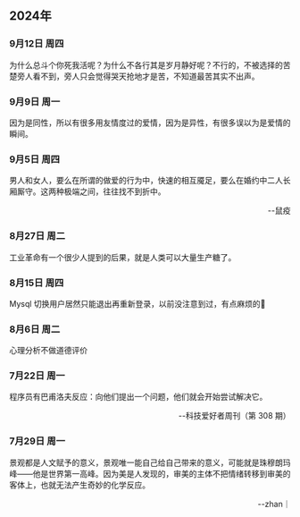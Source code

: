 ## 2024年

### 9月12日 周四

为什么总斗个你死我活呢？为什么不各行其是岁月静好呢？不行的，不被选择的苦楚旁人看不到，旁人只会觉得哭天抢地才是苦，不知道最苦其实不出声。

### 9月9日 周一

因为是同性，所以有很多用友情度过的爱情，因为是异性，有很多误以为是爱情的瞬间。

### 9月5日 周四

男人和女人，要么在所谓的做爱的行为中，快速的相互魇足，要么在婚约中二人长厢厮守。这两种极端之间，往往找不到折中。

<p align="right">--鼠疫</p>

### 8月27日 周二

工业革命有一个很少人提到的后果，就是人类可以大量生产糖了。

### 8月15日 周四

Mysql 切换用户居然只能退出再重新登录，以前没注意到过，有点麻烦的👿

### 8月6日 周二
心理分析不做道德评价

### 7月22日 周一
程序员有巴甫洛夫反应：向他们提出一个问题，他们就会开始尝试解决它。

<p align="right" href="https://www.ruanyifeng.com/blog/2024/07/weekly-issue-309.html">--科技爱好者周刊（第 308 期）</p>

### 7月29日 周一
景观都是人文赋予的意义，景观唯一能自己给自己带来的意义，可能就是珠穆朗玛峰——他是世界第一高峰。因为美是人发现的，审美的主体不把情绪转移到审美的客体上，也就无法产生奇妙的化学反应。

<p align="right" href="https://space.bilibili.com/173469252">--zhan｜</p>
